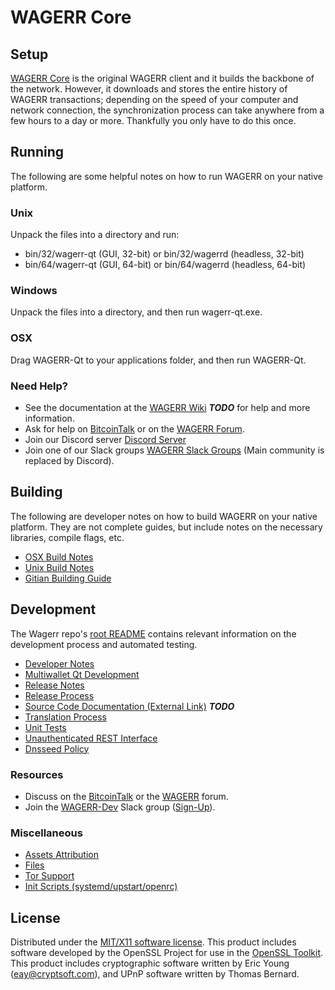 WAGERR Core
=====================

Setup
---------------------
[WAGERR Core](http://wagerr.com/wallet) is the original WAGERR client and it builds the backbone of the network. However, it downloads and stores the entire history of WAGERR transactions; depending on the speed of your computer and network connection, the synchronization process can take anywhere from a few hours to a day or more. Thankfully you only have to do this once.

Running
---------------------
The following are some helpful notes on how to run WAGERR on your native platform.

### Unix

Unpack the files into a directory and run:

- bin/32/wagerr-qt (GUI, 32-bit) or bin/32/wagerrd (headless, 32-bit)
- bin/64/wagerr-qt (GUI, 64-bit) or bin/64/wagerrd (headless, 64-bit)

### Windows

Unpack the files into a directory, and then run wagerr-qt.exe.

### OSX

Drag WAGERR-Qt to your applications folder, and then run WAGERR-Qt.

### Need Help?

* See the documentation at the [WAGERR Wiki](https://en.bitcoin.it/wiki/Main_Page) ***TODO***
for help and more information.
* Ask for help on [BitcoinTalk](https://bitcointalk.org/index.php?topic=1262920.0) or on the [WAGERR Forum](http://forum.wagerr.com/).
* Join our Discord server [Discord Server](https://discord.wagerr.com)
* Join one of our Slack groups [WAGERR Slack Groups](https://wagerr.com/slack-logins/) (Main community is replaced by Discord).

Building
---------------------
The following are developer notes on how to build WAGERR on your native platform. They are not complete guides, but include notes on the necessary libraries, compile flags, etc.

- [OSX Build Notes](build-osx.md)
- [Unix Build Notes](build-unix.md)
- [Gitian Building Guide](gitian-building.md)

Development
---------------------
The Wagerr repo's [root README](https://github.com/WAGERR-Project/WAGERR/blob/master/README.md) contains relevant information on the development process and automated testing.

- [Developer Notes](developer-notes.md)
- [Multiwallet Qt Development](multiwallet-qt.md)
- [Release Notes](release-notes.md)
- [Release Process](release-process.md)
- [Source Code Documentation (External Link)](https://dev.visucore.com/bitcoin/doxygen/) ***TODO***
- [Translation Process](translation_process.md)
- [Unit Tests](unit-tests.md)
- [Unauthenticated REST Interface](REST-interface.md)
- [Dnsseed Policy](dnsseed-policy.md)

### Resources

* Discuss on the [BitcoinTalk](https://bitcointalk.org/index.php?topic=1262920.0) or the [WAGERR](http://forum.wagerr.com/) forum.
* Join the [WAGERR-Dev](https://wagerr-dev.slack.com/) Slack group ([Sign-Up](https://wagerr-dev.herokuapp.com/)).

### Miscellaneous
- [Assets Attribution](assets-attribution.md)
- [Files](files.md)
- [Tor Support](tor.md)
- [Init Scripts (systemd/upstart/openrc)](init.md)

License
---------------------
Distributed under the [MIT/X11 software license](http://www.opensource.org/licenses/mit-license.php).
This product includes software developed by the OpenSSL Project for use in the [OpenSSL Toolkit](https://www.openssl.org/). This product includes
cryptographic software written by Eric Young ([eay@cryptsoft.com](mailto:eay@cryptsoft.com)), and UPnP software written by Thomas Bernard.
